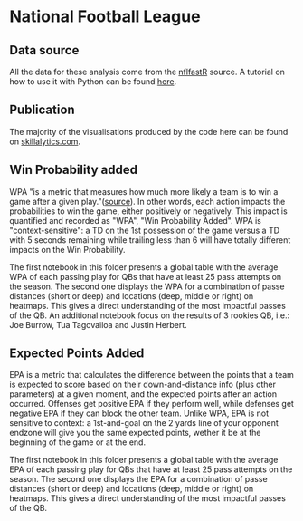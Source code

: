 # National Football League 

## Data source

All the data for these analysis come from the [nflfastR](https://github.com/mrcaseb/nflfastR?) source. A tutorial on how to use it with Python can be found [here](https://github.com/maxbolger/nflfastR-Python-Tutorial/blob/main/nflfastR_python_tutorial.ipynb).

## Publication
The majority of the visualisations produced by the code here can be found on [skillalytics.com](http://skillalytics.com/stats/nfl-quarterbacks/).

## Win Probability added
WPA "is a metric that measures how much more likely a team is to win a game after a given play."([source](https://medium.com/@hajimealabanza/did-the-new-orleans-saints-add-the-missing-piece-to-their-offense-fe9bb2f37116)). In other words, each action impacts the probabilities to win the game, either positively or negatively. This impact is quantified and recorded as "WPA", "Win Probability Added". WPA is "context-sensitive": a TD on the 1st possession of the game versus a TD  with 5 seconds remaining while trailing less than 6 will have totally different impacts on the Win Probability. 

The first notebook in this folder presents a global table with the average WPA of each passing play for QBs that have at least 25 pass attempts on the season. The second one displays the WPA for a combination of passe distances (short or deep) and locations (deep, middle or right) on heatmaps. This gives a direct understanding of the most impactful passes of the QB. An additional notebook focus on the results of 3 rookies QB, i.e.: Joe Burrow, Tua Tagovailoa and Justin Herbert.

## Expected Points Added
EPA is a metric that calculates the difference between the points that a team is expected to score based on their down-and-distance info (plus other parameters) at a given moment, and the expected points after an action occurred. Offenses get positive EPA if they perform well, while defenses get negative EPA if they can block the other team. Unlike WPA, EPA is not sensitive to context: a 1st-and-goal on the 2 yards line of your opponent endzone will give you the same expected points, wether it be at the beginning of the game or at the end.

The first notebook in this folder presents a global table with the average EPA of each passing play for QBs that have at least 25 pass attempts on the season. The second one displays the EPA for a combination of passe distances (short or deep) and locations (deep, middle or right) on heatmaps. This gives a direct understanding of the most impactful passes of the QB.
